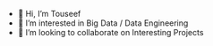 - 👋 Hi, I’m Touseef
- 👀 I’m interested in Big Data / Data Engineering
- 💞️ I’m looking to collaborate on Interesting Projects

<!---
touseefdotdev/touseefdotdev is a ✨ special ✨ repository because its `README.md` (this file) appears on your GitHub profile.
You can click the Preview link to take a look at your changes.
--->
